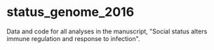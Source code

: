 # status_genome_2016
Data and code for all analyses in the manuscript, "Social status alters immune regulation and response to infection".

